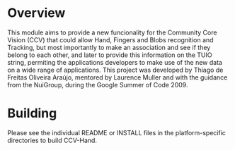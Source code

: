 # Overview
This module aims to provide a new funcionality for the Community Core Vision (CCV) that could allow Hand, Fingers and Blobs recognition and Tracking, but most importantly to make an association and see if they belong to each other, and later to provide this information on the TUIO string, permiting the applications developers to make use of the new data on a wide range of applications. This project was developed by Thiago de Freitas Oliveira Araújo, mentored by Laurence Muller and with the guidance from the NuiGroup, during the Google Summer of Code 2009.

# Building
Please see the individual README or INSTALL files in the platform-specific directories to build CCV-Hand.
